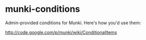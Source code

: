 munki-conditions
================

Admin-provided conditions for Munki. Here's how you'd use them:

http://code.google.com/p/munki/wiki/ConditionalItems
